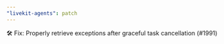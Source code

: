 ```yaml
---
"livekit-agents": patch
---
```


🛠 Fix: Properly retrieve exceptions after graceful task cancellation (#1991)
